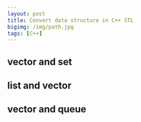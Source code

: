 ```yaml
---
layout: post
title: Convert data structure in C++ STL
bigimg: /img/path.jpg
tags: [C++]
---
```


## vector and set


## list and vector


## vector and queue

